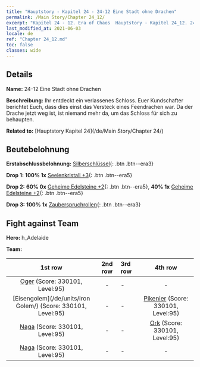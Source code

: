 ```yaml
---
title: "Hauptstory - Kapitel 24 - 24-12 Eine Stadt ohne Drachen"
permalink: /Main Story/Chapter 24_12/
excerpt: "Kapitel 24 - 12. Era of Chaos  Hauptstory - Kapitel 24_12. 24-12 Eine Stadt ohne Drachen"
last_modified_at: 2021-06-03
locale: de
ref: "Chapter 24_12.md"
toc: false
classes: wide
---
```


## Details

 **Name:** 24-12 Eine Stadt ohne Drachen

 **Beschreibung:** Ihr entdeckt ein verlassenes Schloss. Euer Kundschafter berichtet Euch, dass dies einst das Versteck eines Feendrachen war. Da der Drache jetzt weg ist, ist niemand mehr da, um das Schloss für sich zu behaupten.

 **Related to:** [Hauptstory Kapitel 24](/de/Main Story/Chapter 24/)

## Beutebelohnung

 **Erstabschlussbelohnung:** [Silberschlüssel](/ItemsDE/con_693/){: .btn .btn--era3}

 **Drop 1:** **100% 1x** [Seelenkristall +3](/ItemsDE/mat_87/){: .btn .btn--era5}

 **Drop 2:** **60% 0x** [Geheime Edelsteine +2](/ItemsDE/mat_79/){: .btn .btn--era5}, **40% 1x** [Geheime Edelsteine +2](/ItemsDE/mat_79/){: .btn .btn--era5}

 **Drop 3:** **100% 1x** [Zauberspruchrollen](/ItemsDE/con_694/){: .btn .btn--era3}


## Fight against Team
 **Hero:** h_Adelaide

 **Team:**


  | 1st row | 2nd row | 3rd row | 4th row |
  |:----:|:----:|:----|:----:|
  | [Oger](/de/units/Ogre/) (Score: 330101, Level:95)  | - | - | - |
  | [Eisengolem](/de/units/Iron Golem/) (Score: 330101, Level:95)  | - | - | [Pikenier](/de/units/Pikeman/) (Score: 330101, Level:95)  |
  | [Naga](/de/units/Naga/) (Score: 330101, Level:95)  | - | - | [Ork](/de/units/Orc/) (Score: 330101, Level:95)  |
  | [Naga](/de/units/Naga/) (Score: 330101, Level:95)  | - | - | - |


